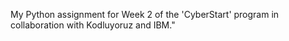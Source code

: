 My Python assignment for Week 2 of the 'CyberStart' program in collaboration with Kodluyoruz and IBM."
